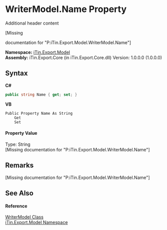 # WriterModel.Name Property 
Additional header content 

\[Missing <summary> documentation for "P:iTin.Export.Model.WriterModel.Name"\]

**Namespace:**&nbsp;<a href="ef57ffcc-e95e-b212-5a46-9aa6f5a3511f">iTin.Export.Model</a><br />**Assembly:**&nbsp;iTin.Export.Core (in iTin.Export.Core.dll) Version: 1.0.0.0 (1.0.0.0)

## Syntax

**C#**<br />
``` C#
public string Name { get; set; }
```

**VB**<br />
``` VB
Public Property Name As String
	Get
	Set
```


#### Property Value
Type: String<br />\[Missing <value> documentation for "P:iTin.Export.Model.WriterModel.Name"\]

## Remarks
\[Missing <remarks> documentation for "P:iTin.Export.Model.WriterModel.Name"\]

## See Also


#### Reference
<a href="ad86855c-3441-7975-623c-de9fe5691f1a">WriterModel Class</a><br /><a href="ef57ffcc-e95e-b212-5a46-9aa6f5a3511f">iTin.Export.Model Namespace</a><br />